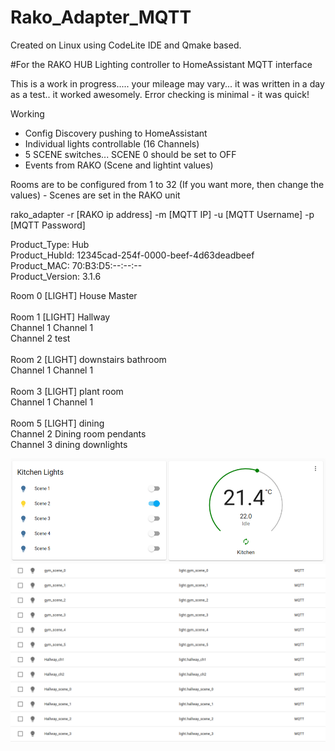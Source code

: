 # Rako_Adapter_MQTT

Created on Linux using CodeLite IDE and Qmake based.

#For the RAKO HUB Lighting controller to HomeAssistant MQTT interface<br>

This is a work in progress..... your mileage may vary... it was written in a day as a test.. it worked awesomely.
Error checking is minimal - it was quick! 

 
Working <br>
  * Config Discovery pushing to HomeAssistant<br>
  * Individual lights controllable (16 Channels)<br> 
  * 5 SCENE switches... SCENE 0 should be set to OFF<br>
  * Events from RAKO (Scene and lightint values) <br>
  
  
Rooms are to be configured from 1 to 32 (If you want more, then change the values) - Scenes are set in the RAKO unit

rako_adapter -r [RAKO ip address] -m [MQTT IP] -u [MQTT Username] -p [MQTT Password]


Product_Type:           Hub<br>
Product_HubId:          12345cad-254f-0000-beef-4d63deadbeef<br>
Product_MAC:            70:B3:D5:--:--:--<br>
Product_Version:        3.1.6<br>

Room 0 [LIGHT] House Master<br>
<br>
Room 1 [LIGHT] Hallway<br>
	Channel 1	Channel 1<br>
	Channel 2	test<br>
<br>
Room 2 [LIGHT] downstairs bathroom<br>
	Channel 1	Channel 1<br>
<br>
Room 3 [LIGHT] plant room<br>
	Channel 1	Channel 1<br>
<br>
Room 5 [LIGHT] dining<br>
	Channel 2	Dining room pendants<br>
	Channel 3	dining downlights<br>
	
![HomeAssistant](rako_k.png)	
![HomeAssistant](RAko.png)

